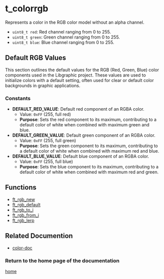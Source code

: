 # t_colorrgb
Represents a color in the RGB color model without an alpha channel.

- `uint8_t red`: Red channel ranging from 0 to 255.
- `uint8_t green`: Green channel ranging from 0 to 255.
- `uint8_t blue`: Blue channel ranging from 0 to 255.

## Default RGB Values
This section outlines the default values for the RGB (Red, Green, Blue) color components used in the Libgraphic project. These values are used to initialize colors with a default setting, often used for clear or default color backgrounds in graphic applications.

### Constants
- **DEFAULT_RED_VALUE**: Default red component of an RGBA color.
  - Value: `0xFF` (255, full red)
  - **Purpose**: Sets the red component to its maximum, contributing to a default color of white when combined with maximum green and blue.
- **DEFAULT_GREEN_VALUE**: Default green component of an RGBA color.
  - Value: `0xFF` (255, full green)
  - **Purpose**: Sets the green component to its maximum, contributing to a default color of white when combined with maximum red and blue.
- **DEFAULT_BLUE_VALUE**: Default blue component of an RGBA color.
  - Value: `0xFF` (255, full blue)
  - **Purpose**: Sets the blue component to its maximum, contributing to a default color of white when combined with maximum red and green.

## Functions

- [ft_rgb_new](./ft_rgb_new.md)
- [ft_rgb_default](./ft_rgb_default.md)
- [ft_rgb_to_i](./ft_rgb_to_i.md)
- [ft_rgb_from_i](./ft_rgb_from_i.md)
- [ft_rgb_lerp](./ft_rgb_lerp.md)

## Related Documention
- [color-doc](../color-doc.md)

### Return to the home page of the documentation
[home](../home.md)